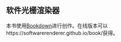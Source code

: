 软件光栅渲染器
---

本书使用[Bookdown](https://bookdown.org)进行创作。在线版本可以https://softwarerenderer.github.io/book/获得。
